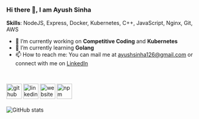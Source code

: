 ### Hi there 👋, I am Ayush Sinha

**Skills**: NodeJS, Express, Docker, Kubernetes, C++, JavaScript, Nginx, Git, AWS

- 🔭 I’m currently working on **Competitive Coding** and **Kubernetes** 
- 🌱 I’m currently learning **Golang** 
- 📫 How to reach me: You can mail me at ayushsinha126@gmail.com or connect with me on [LinkedIn](https://www.linkedin.com/in/ayush558/)
</br>

[<img src='https://cdn.jsdelivr.net/npm/simple-icons@3.0.1/icons/github.svg' alt='github' height='40'>](https://github.com/ayush5588)  [<img src='https://cdn.jsdelivr.net/npm/simple-icons@3.0.1/icons/linkedin.svg' alt='linkedin' height='40'>](https://www.linkedin.com/in/ayush558/)  [<img src='https://cdn.jsdelivr.net/npm/simple-icons@3.0.1/icons/icloud.svg' alt='website' height='40'>](https://projectstats.herokuapp.com/)  [<img src='https://cdn.jsdelivr.net/npm/simple-icons@3.0.1/icons/npm.svg' alt='npm' height='40'>](https://www.npmjs.com/package/allmiddle)  
</br>
![GitHub stats](https://github-readme-stats.vercel.app/api?username=ayush5588&show_icons=true)  
